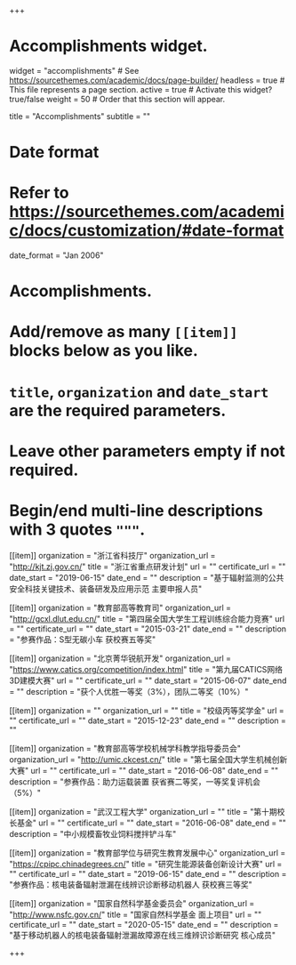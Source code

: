 +++
# Accomplishments widget.
widget = "accomplishments"  # See https://sourcethemes.com/academic/docs/page-builder/
headless = true  # This file represents a page section.
active = true  # Activate this widget? true/false
weight = 50  # Order that this section will appear.

title = "Accomplish&shy;ments"
subtitle = ""

# Date format
#   Refer to https://sourcethemes.com/academic/docs/customization/#date-format
date_format = "Jan 2006"

# Accomplishments.
#   Add/remove as many `[[item]]` blocks below as you like.
#   `title`, `organization` and `date_start` are the required parameters.
#   Leave other parameters empty if not required.
#   Begin/end multi-line descriptions with 3 quotes `"""`.

[[item]]
  organization = "浙江省科技厅"
  organization_url = "http://kjt.zj.gov.cn/"
  title = "浙江省重点研发计划"
  url = ""
  certificate_url = ""
  date_start = "2019-06-15"
  date_end = ""
  description = "基于辐射监测的公共安全科技关键技术、装备研发及应用示范 主要申报人员"  
  
[[item]]
  organization = "教育部高等教育司"
  organization_url = "http://gcxl.dlut.edu.cn/"
  title = "第四届全国大学生工程训练综合能力竞赛"
  url = ""
  certificate_url = ""
  date_start = "2015-03-21"
  date_end = ""
  description = "参赛作品：S型无碳小车 获校赛五等奖"

[[item]]
  organization = "北京菁华锐航开发"
  organization_url = "https://www.catics.org/competition/index.html"
  title = "第九届CATICS网络3D建模大赛"
  url = ""
  certificate_url = ""
  date_start = "2015-06-07"
  date_end = ""
  description = "获个人优胜一等奖（3%），团队二等奖（10%）"

[[item]]
  organization = ""
  organization_url = ""
  title = "校级丙等奖学金"
  url = ""
  certificate_url = ""
  date_start = "2015-12-23"
  date_end = ""
  description = ""
  
[[item]]
  organization = "教育部高等学校机械学科教学指导委员会"
  organization_url = "http://umic.ckcest.cn/"
  title = "第七届全国大学生机械创新大赛"
  url = ""
  certificate_url = ""
  date_start = "2016-06-08"
  date_end = ""
  description = "参赛作品：助力运载装置 获省赛二等奖，一等奖复评机会（5%）"

[[item]]
  organization = "武汉工程大学"
  organization_url = ""
  title = "第十期校长基金"
  url = ""
  certificate_url = ""
  date_start = "2016-06-08"
  date_end = ""
  description = "中小规模畜牧业饲料搅拌铲斗车"
  
[[item]]
  organization = "教育部学位与研究生教育发展中心"
  organization_url = "https://cpipc.chinadegrees.cn/"
  title = "研究生能源装备创新设计大赛"
  url = ""
  certificate_url = ""
  date_start = "2019-06-15"
  date_end = ""
  description = "参赛作品：核电装备辐射泄漏在线辨识诊断移动机器人 获校赛三等奖"
  
[[item]]
  organization = "国家自然科学基金委员会"
  organization_url = "http://www.nsfc.gov.cn/"
  title = "国家自然科学基金 面上项目"
  url = ""
  certificate_url = ""
  date_start = "2020-05-15"
  date_end = ""
  description = "基于移动机器人的核电装备辐射泄漏故障源在线三维辨识诊断研究 核心成员"
  

  

+++
